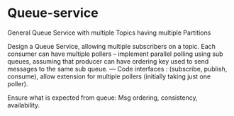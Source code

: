 # Queue-service
General Queue Service with multiple Topics having multiple Partitions

Design a Queue Service, allowing multiple subscribers on a topic. 
Each consumer can have multiple pollers – implement parallel polling using sub queues, assuming that producer can have ordering key used to send messages to the same sub queue.
— Code interfaces : (subscribe, publish, consume), allow extension for multiple pollers (initially taking just one poller).

Ensure what is expected from queue: Msg ordering, consistency, availability.
